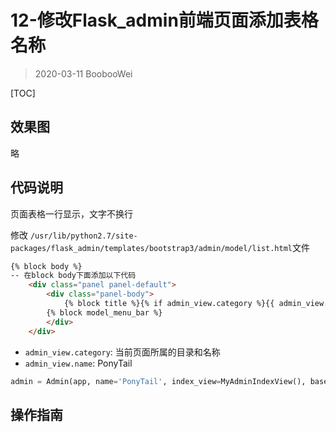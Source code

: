 # 12-修改Flask_admin前端页面添加表格名称

> 2020-03-11 BoobooWei

[TOC]

## 效果图

略

## 代码说明

页面表格一行显示，文字不换行

修改 `/usr/lib/python2.7/site-packages/flask_admin/templates/bootstrap3/admin/model/list.html`文件

```html
{% block body %}
-- 在block body下面添加以下代码
    <div class="panel panel-default">
        <div class="panel-body">
            {% block title %}{% if admin_view.category %}{{ admin_view.category }} - {% endif %}{{ admin_view.name }}{% endblock %}
        {% block model_menu_bar %}
        </div>
    </div>

```

* `admin_view.category`: 当前页面所属的目录和名称
* `admin_view.name`: PonyTail


```python
admin = Admin(app, name='PonyTail', index_view=MyAdminIndexView(), base_template='my_master.html', template_mode='bootstrap3')
```


## 操作指南
